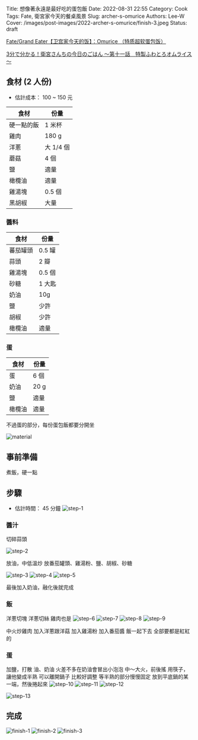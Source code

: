 Title: 想像著永遠是最好吃的蛋包飯
Date: 2022-08-31 22:55
Category: Cook
Tags: Fate, 衛宮家今天的餐桌風景
Slug: archer-s-omurice
Authors: Lee-W
Cover: /images/post-images/2022-archer-s-omurice/finish-3.jpeg
Status: draft


[Fate/Grand Eater【卫宫家今天的饭】：Omurice （特质超软蛋包饭）](https://www.youtube.com/watch?v=apkZHCPtcPU)

[3分で分かる！衛宮さんちの今日のごはん ～第十一話　特製ふわとろオムライス～](https://www.youtube.com/watch?v=V0H5DSjAeSc)


## 食材 (2 人份)
* 估計成本： 100 ~ 150 元

| 食材 | 份量 |
|---|---|
| 硬一點的飯 | 1 米杯 |
| 雞肉 | 180 g |
| 洋蔥 | 大 1/4 個 |
| 蘑菇 | 4 個 |
| 鹽 | 適量 |
| 橄欖油 | 適量 |
| 雞湯塊 | 0.5 個 |
| 黑胡椒 | 大量 |

### 醬料

| 食材 | 份量 |
|---|---|
| 蕃茄罐頭 | 0.5 罐 |
| 蒜頭 | 2 瓣 |
| 雞湯塊 | 0.5 個 |
| 砂糖 | 1 大匙 |
| 奶油 | 10g |
| 鹽 | 少許 |
| 胡椒 | 少許 |
| 橄欖油 | 適量 |


### 蛋

| 食材 | 份量 |
|---|---|
| 蛋 | 6 個 |
| 奶油 | 20 g |
| 鹽 | 適量 |
| 橄欖油 | 適量 |

不過蛋的部分，每份蛋包飯都要分開坐


![material](/images/post-images/2022-archer-s-omurice/material.jpeg)



## 事前準備
煮飯，硬一點

## 步驟
* 估計時間： 45 分鐘
![step-1](/images/post-images/2022-archer-s-omurice/step-1.jpeg)

### 醬汁

切碎蒜頭

![step-2](/images/post-images/2022-archer-s-omurice/step-2.jpeg)

放油，中低溫炒
放番茄罐頭、雞湯粉、鹽、胡椒、砂糖

![step-3](/images/post-images/2022-archer-s-omurice/step-3.jpeg)
![step-4](/images/post-images/2022-archer-s-omurice/step-4.jpeg)
![step-5](/images/post-images/2022-archer-s-omurice/step-5.jpeg)

最後加入奶油，融化後就完成

### 飯

洋蔥切塊
洋蔥切絲
雞肉也是
![step-6](/images/post-images/2022-archer-s-omurice/step-6.jpeg)
![step-7](/images/post-images/2022-archer-s-omurice/step-7.jpeg)
![step-8](/images/post-images/2022-archer-s-omurice/step-8.jpeg)
![step-9](/images/post-images/2022-archer-s-omurice/step-9.jpeg)

中火炒雞肉
加入洋蔥跟洋菇
加入雞湯粉
加入番茄醬
飯一起下去
全部要都是紅紅的

### 蛋
加鹽，打散
油、奶油
火差不多在奶油會冒出小泡泡
中～大火，前後搖
用筷子，讓他變成半熟
可以離開鍋子
比較好調整
等半熟的部分慢慢固定
放到平底鍋的某一端，然後捲起來
![step-10](/images/post-images/2022-archer-s-omurice/step-10.jpeg)
![step-11](/images/post-images/2022-archer-s-omurice/step-11.jpeg)
![step-12](/images/post-images/2022-archer-s-omurice/step-12.jpeg)


![step-13](/images/post-images/2022-archer-s-omurice/step-13.jpeg)


## 完成


![finish-1](/images/post-images/2022-archer-s-omurice/finish-1.jpeg)
![finish-2](/images/post-images/2022-archer-s-omurice/finish-2.jpeg)
![finish-3](/images/post-images/2022-archer-s-omurice/finish-3.jpeg)
